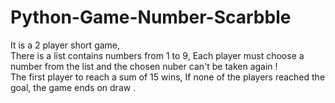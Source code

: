 # Python-Game-Number-Scarbble
It is a 2 player short game,  
There is a list contains numbers from 1 to 9, 
Each player must choose a number from the list and the chosen nuber can't be taken again !      
The first player to reach a sum of 15 wins, 
If none of the players reached the goal, the game ends on draw .
